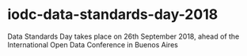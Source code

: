 # iodc-data-standards-day-2018
Data Standards Day takes place on 26th September 2018, ahead of the International Open Data Conference in Buenos Aires
